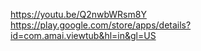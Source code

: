 https://youtu.be/Q2nwbWRsm8Y
https://play.google.com/store/apps/details?id=com.amai.viewtub&hl=in&gl=US